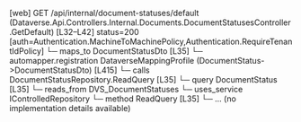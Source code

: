 [web] GET /api/internal/document-statuses/default  (Dataverse.Api.Controllers.Internal.Documents.DocumentStatusesController.GetDefault)  [L32–L42] status=200 [auth=Authentication.MachineToMachinePolicy,Authentication.RequireTenantIdPolicy]
  └─ maps_to DocumentStatusDto [L35]
    └─ automapper.registration DataverseMappingProfile (DocumentStatus->DocumentStatusDto) [L415]
  └─ calls DocumentStatusRepository.ReadQuery [L35]
  └─ query DocumentStatus [L35]
    └─ reads_from DVS_DocumentStatuses
  └─ uses_service IControlledRepository<DocumentStatus>
    └─ method ReadQuery [L35]
      └─ ... (no implementation details available)

